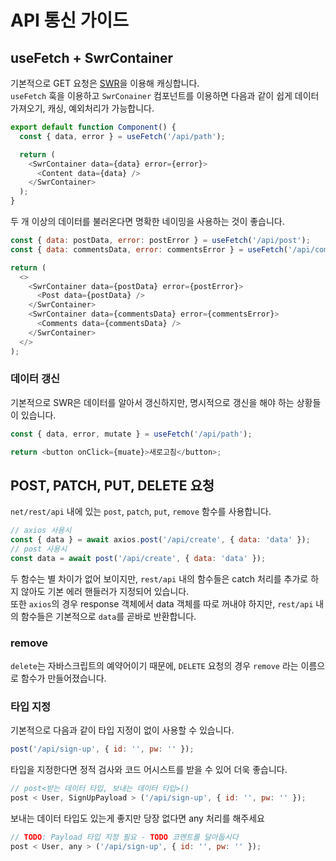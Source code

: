 # API 통신 가이드

## useFetch + SwrContainer

기본적으로 GET 요청은 [SWR](https://swr.vercel.app)을 이용해 캐싱합니다.  
`useFetch` 훅을 이용하고 `SwrConainer` 컴포넌트를 이용하면 다음과 같이 쉽게 데이터 가져오기, 캐싱, 예외처리가 가능합니다.

```js
export default function Component() {
  const { data, error } = useFetch('/api/path');

  return (
    <SwrContainer data={data} error={error}>
      <Content data={data} />
    </SwrContainer>
  );
}
```

두 개 이상의 데이터를 불러온다면 명확한 네이밍을 사용하는 것이 좋습니다.

```js
const { data: postData, error: postError } = useFetch('/api/post');
const { data: commentsData, error: commentsError } = useFetch('/api/comments');

return (
  <>
    <SwrContainer data={postData} error={postError}>
      <Post data={postData} />
    </SwrContainer>
    <SwrContainer data={commentsData} error={commentsError}>
      <Comments data={commentsData} />
    </SwrContainer>
  </>
);
```

### 데이터 갱신

기본적으로 SWR은 데이터를 알아서 갱신하지만, 명시적으로 갱신을 해야 하는 상황들이 있습니다.

```js
const { data, error, mutate } = useFetch('/api/path');

return <button onClick={muate}>새로고침</button>;
```

## POST, PATCH, PUT, DELETE 요청

`net/rest/api` 내에 있는 `post`, `patch`, `put`, `remove` 함수를 사용합니다.

```js
// axios 사용시
const { data } = await axios.post('/api/create', { data: 'data' });
// post 사용시
const data = await post('/api/create', { data: 'data' });
```

두 함수는 별 차이가 없어 보이지만, `rest/api` 내의 함수들은 catch 처리를 추가로 하지 않아도 기본 에러 핸들러가 지정되어 있습니다.  
또한 `axios`의 경우 response 객체에서 data 객체를 따로 꺼내야 하지만, `rest/api` 내의 함수들은 기본적으로 `data`를 곧바로 반환합니다.

### remove

`delete`는 자바스크립트의 예약어이기 때문에, `DELETE` 요청의 경우 `remove` 라는 이름으로 함수가 만들어졌습니다.

### 타입 지정

기본적으로 다음과 같이 타입 지정이 없이 사용할 수 있습니다.

```js
post('/api/sign-up', { id: '', pw: '' });
```

타입을 지정한다면 정적 검사와 코드 어시스트를 받을 수 있어 더욱 좋습니다.

```js
// post<받는 데이터 타입, 보내는 데이터 타입>()
post < User, SignUpPayload > ('/api/sign-up', { id: '', pw: '' });
```

보내는 데이터 타입도 있는게 좋지만 당장 없다면 any 처리를 해주세요

```js
// TODO: Payload 타입 지정 필요 - TODO 코멘트를 달아둡시다
post < User, any > ('/api/sign-up', { id: '', pw: '' });
```

